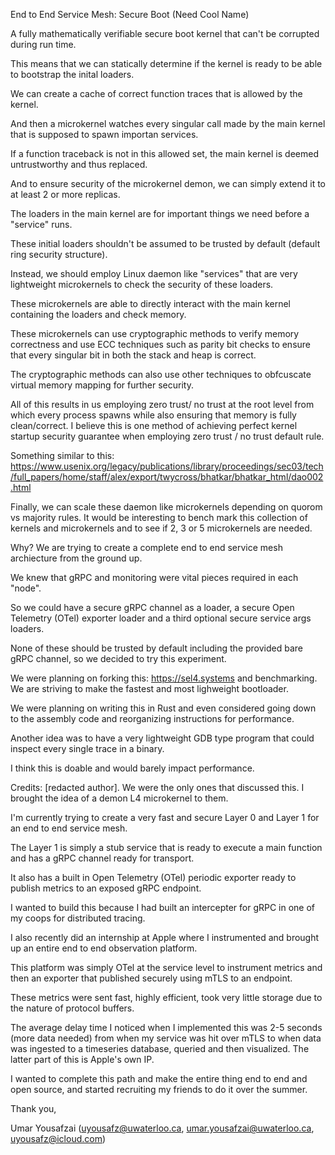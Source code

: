 End to End Service Mesh: Secure Boot (Need Cool Name)

A fully mathematically verifiable secure boot kernel that can't be corrupted during run time.

This means that we can statically determine if the kernel is ready to be able to bootstrap the inital loaders.

We can create a cache of correct function traces that is allowed by the kernel. 

And then a microkernel watches every singular call made by the main kernel that is supposed to spawn importan services.

If a function traceback is not in this allowed set, the main kernel is deemed untrustworthy and thus replaced.

And to ensure security of the microkernel demon, we can simply extend it to at least 2 or more replicas. 

The loaders in the main kernel are for important things we need before a "service" runs. 

These initial loaders shouldn't be assumed to be trusted by default (default ring security structure).

Instead, we should employ Linux daemon like "services" that are very lightweight microkernels to check the security of these loaders.

These microkernels are able to directly interact with the main kernel containing the loaders and check memory.

These microkernels can use cryptographic methods to verify memory correctness and use ECC techniques such as parity bit checks to ensure that every singular bit in both the stack and heap is correct. 

The cryptographic methods can also use other techniques to obfcuscate virtual memory mapping for further security.

All of this results in us employing zero trust/ no trust at the root level from which every process spawns while also ensuring that memory is fully clean/correct. I believe this is one method of achieving perfect kernel startup security guarantee when employing zero trust / no trust default rule. 

Something similar to this: https://www.usenix.org/legacy/publications/library/proceedings/sec03/tech/full_papers/home/staff/alex/export/twycross/bhatkar/bhatkar_html/dao002.html

Finally, we can scale these daemon like microkernels depending on quorom vs majority rules. It would be interesting to bench mark this collection of kernels and microkernels and to see if 2, 3 or 5 microkernels are needed.

Why? We are trying to create a complete end to end service mesh archiecture from the ground up.

We knew that gRPC and monitoring were vital pieces required in each "node".

So we could have a secure gRPC channel as a loader, a secure Open Telemetry (OTel) exporter loader and a third optional secure service args loaders.

None of these should be trusted by default including the provided bare gRPC channel, so we decided to try this experiment.

We were planning on forking this: https://sel4.systems and benchmarking. We are striving to make the fastest and most lighweight bootloader.

We were planning on writing this in Rust and even considered going down to the assembly code and reorganizing instructions for performance.

Another idea was to have a very lightweight GDB type program that could inspect every single trace in a binary. 

I think this is doable and would barely impact performance. 


Credits: [redacted author]. We were the only ones that discussed this. I brought the idea of a demon L4 microkernel to them.

I'm currently trying to create a very fast and secure Layer 0 and Layer 1 for an end to end service mesh. 

The Layer 1 is simply a stub service that is ready to execute a main function and has a gRPC channel ready for transport.

It also has a built in Open Telemetry (OTel) periodic exporter ready to publish metrics to an exposed gRPC endpoint.

I wanted to build this because I had built an intercepter for gRPC in one of my coops for distributed tracing.

I also recently did an internship at Apple where I instrumented and brought up an entire end to end observation platform.

This platform was simply OTel at the service level to instrument metrics and then an exporter that published securely using mTLS to an endpoint.

These metrics were sent fast, highly efficient, took very little storage due to the nature of protocol buffers.

The average delay time I noticed when I implemented this was 2-5 seconds (more data needed) from when my service was hit over mTLS to when data was ingested to a timeseries database, queried and then visualized. The latter part of this is Apple's own IP.

I wanted to complete this path and make the entire thing end to end and open source, and started recruiting my friends to do it over the summer. 

Thank you,

Umar Yousafzai (uyousafz@uwaterloo.ca, umar.yousafzai@uwaterloo.ca, uyousafz@icloud.com)





